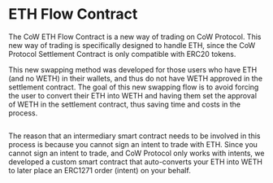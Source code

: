 # ETH Flow Contract

The CoW ETH Flow Contract is a new way of trading on CoW Protocol. This new way of trading is specifically designed to handle ETH, since the CoW Protocol Settlement Contract is only compatible with ERC20 tokens.

This new swapping method was developed for those users who have ETH (and no WETH) in their wallets, and thus do not have WETH approved in the settlement contract. The goal of this new swapping flow is to avoid forcing the user to convert their ETH into WETH and having them set the approval of WETH in the settlement contract, thus saving time and costs in the process.

<figure><img src="https://cdn-images-1.medium.com/max/1600/0*3_pVJhfBelMB--Tf" alt=""><figcaption></figcaption></figure>

The reason that an intermediary smart contract needs to be involved in this process is because you cannot sign an intent to trade with ETH. Since you cannot sign an intent to trade, and CoW Protocol only works with intents, we developed a custom smart contract that auto-converts your ETH into WETH to later place an ERC1271 order (intent) on your behalf.

